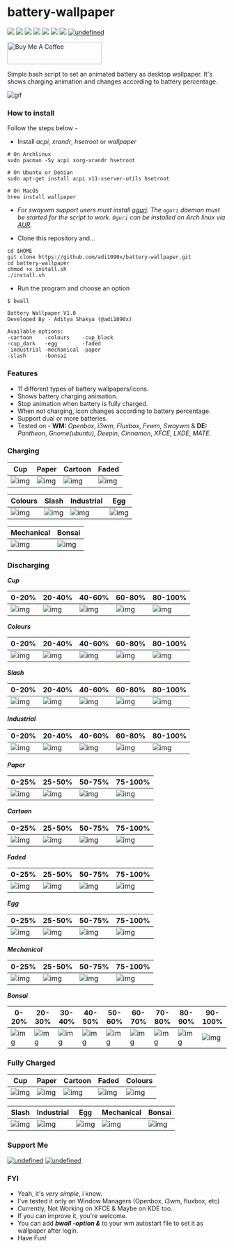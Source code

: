 # battery-wallpaper

<p align="left">
  <img src="https://img.shields.io/badge/Maintained%3F-Yes-blueviolet?style=flat-square">
  <img src="https://img.shields.io/github/license/adi1090x/battery-wallpaper?style=flat-square">
  <img src="https://img.shields.io/github/stars/adi1090x/battery-wallpaper?color=red&style=flat-square">
  <img src="https://img.shields.io/github/forks/adi1090x/battery-wallpaper?style=flat-square">
  <img src="https://img.shields.io/github/issues/adi1090x/battery-wallpaper?style=flat-square">
  <img src="https://img.shields.io/badge/Linux-Yes-yellow?style=flat-square&logo=linux">
  <img src="https://img.shields.io/badge/Mac-Yes-green?style=flat-square&logo=apple">
<a href="https://github.com/nadehi18/battery-wallpaper-windows" target="_blank"><img alt="undefined" src="https://img.shields.io/badge/Windows-Yes-blue?style=flat-square&logo=windows"></a>  
</p>

<p align="left">
<a href="https://www.buymeacoffee.com/adi1090x" target="_blank"><img src="https://cdn.buymeacoffee.com/buttons/default-blue.png" alt="Buy Me A Coffee" style="height: 51px !important;width: 217px !important;" ></a>
</p>

Simple bash script to set an animated battery as desktop wallpaper. It's shows charging animation and changes according to battery percentage.

![gif](https://raw.githubusercontent.com/adi1090x/battery-wallpaper/master/preview/charge.gif) <br />

### How to install
Follow the steps below -

+ Install *acpi*, *xrandr*, *hsetroot* or *wallpaper* 
```
# On Archlinux
sudo pacman -Sy acpi xorg-xrandr hsetroot

# On Ubuntu or Debian
sudo apt-get install acpi x11-xserver-utils hsetroot

# On MacOS
brew install wallpaper
```
+ *For swaywm support users must install [oguri](https://github.com/vilhalmer/oguri). The `oguri` daemon must be started for the script to work. `Oguri` can be installed on Arch linux via [AUR](https://aur.archlinux.org/packages/oguri-git/).*

+ Clone this repository and...
```
cd $HOME
git clone https://github.com/adi1090x/battery-wallpaper.git
cd battery-wallpaper
chmod +x install.sh
./install.sh
```

+ Run the program and choose an option
```
$ bwall

Battery Wallpaper V1.0
Developed By - Aditya Shakya (@adi1090x)

Available options:
-cartoon	-colours	-cup_black
-cup_dark	-egg		-faded
-industrial	-mechanical	-paper
-slash		-bonsai

```

### Features

+ 11 different types of battery wallpapers/icons.
+ Shows battery charging animation.
+ Stop animation when battery is fully charged.
+ When not charging, icon changes according to battery percentage.
+ Support dual or more batteries.
+ Tested on - **WM:** *Openbox*, *i3wm*, *Fluxbox*, *Fvwm*, *Swaywm* & **DE:** *Pantheon*, *Gnome(ubuntu)*, *Deepin*, *Cinnamon*, *XFCE*, *LXDE*, *MATE*.

### Charging

|Cup|Paper|Cartoon|Faded|
|--|--|--|--|
|![img](https://raw.githubusercontent.com/adi1090x/battery-wallpaper/master/preview/0/charge.gif)|![img](https://raw.githubusercontent.com/adi1090x/battery-wallpaper/master/preview/1/charge.gif)|![img](https://raw.githubusercontent.com/adi1090x/battery-wallpaper/master/preview/2/charge.gif)|![img](https://raw.githubusercontent.com/adi1090x/battery-wallpaper/master/preview/3/charge.gif)|

|Colours|Slash|Industrial|Egg|
|--|--|--|--|
|![img](https://raw.githubusercontent.com/adi1090x/battery-wallpaper/master/preview/4/charge.gif)|![img](https://raw.githubusercontent.com/adi1090x/battery-wallpaper/master/preview/5/charge.gif)|![img](https://raw.githubusercontent.com/adi1090x/battery-wallpaper/master/preview/6/charge.gif)|![img](https://raw.githubusercontent.com/adi1090x/battery-wallpaper/master/preview/7/charge.gif)|

|Mechanical|Bonsai|
|--|--|
|![img](https://raw.githubusercontent.com/adi1090x/battery-wallpaper/master/preview/8/charge.gif)|![img](https://raw.githubusercontent.com/adi1090x/battery-wallpaper/master/preview/9/charge.gif)|

### Discharging

***Cup***

|0-20%|20-40%|40-60%|60-80%|80-100%|
|--|--|--|--|--|
|![img](https://raw.githubusercontent.com/adi1090x/battery-wallpaper/master/preview/0/1.png)|![img](https://raw.githubusercontent.com/adi1090x/battery-wallpaper/master/preview/0/2.png)|![img](https://raw.githubusercontent.com/adi1090x/battery-wallpaper/master/preview/0/3.png)|![img](https://raw.githubusercontent.com/adi1090x/battery-wallpaper/master/preview/0/4.png)|![img](https://raw.githubusercontent.com/adi1090x/battery-wallpaper/master/preview/0/5.png)|

***Colours***

|0-20%|20-40%|40-60%|60-80%|80-100%|
|--|--|--|--|--|
|![img](https://raw.githubusercontent.com/adi1090x/battery-wallpaper/master/preview/4/1.png)|![img](https://raw.githubusercontent.com/adi1090x/battery-wallpaper/master/preview/4/2.png)|![img](https://raw.githubusercontent.com/adi1090x/battery-wallpaper/master/preview/4/3.png)|![img](https://raw.githubusercontent.com/adi1090x/battery-wallpaper/master/preview/4/4.png)|![img](https://raw.githubusercontent.com/adi1090x/battery-wallpaper/master/preview/4/5.png)|

***Slash***

|0-20%|20-40%|40-60%|60-80%|80-100%|
|--|--|--|--|--|
|![img](https://raw.githubusercontent.com/adi1090x/battery-wallpaper/master/preview/5/1.png)|![img](https://raw.githubusercontent.com/adi1090x/battery-wallpaper/master/preview/5/2.png)|![img](https://raw.githubusercontent.com/adi1090x/battery-wallpaper/master/preview/5/3.png)|![img](https://raw.githubusercontent.com/adi1090x/battery-wallpaper/master/preview/5/4.png)|![img](https://raw.githubusercontent.com/adi1090x/battery-wallpaper/master/preview/5/5.png)|

***Industrial***

|0-20%|20-40%|40-60%|60-80%|80-100%|
|--|--|--|--|--|
|![img](https://raw.githubusercontent.com/adi1090x/battery-wallpaper/master/preview/6/1.png)|![img](https://raw.githubusercontent.com/adi1090x/battery-wallpaper/master/preview/6/2.png)|![img](https://raw.githubusercontent.com/adi1090x/battery-wallpaper/master/preview/6/3.png)|![img](https://raw.githubusercontent.com/adi1090x/battery-wallpaper/master/preview/6/4.png)|![img](https://raw.githubusercontent.com/adi1090x/battery-wallpaper/master/preview/6/5.png)|

***Paper***

|0-25%|25-50%|50-75%|75-100%|
|--|--|--|--|
|![img](https://raw.githubusercontent.com/adi1090x/battery-wallpaper/master/preview/1/1.png)|![img](https://raw.githubusercontent.com/adi1090x/battery-wallpaper/master/preview/1/2.png)|![img](https://raw.githubusercontent.com/adi1090x/battery-wallpaper/master/preview/1/3.png)|![img](https://raw.githubusercontent.com/adi1090x/battery-wallpaper/master/preview/1/4.png)|

***Cartoon***

|0-25%|25-50%|50-75%|75-100%|
|--|--|--|--|
|![img](https://raw.githubusercontent.com/adi1090x/battery-wallpaper/master/preview/2/1.png)|![img](https://raw.githubusercontent.com/adi1090x/battery-wallpaper/master/preview/2/2.png)|![img](https://raw.githubusercontent.com/adi1090x/battery-wallpaper/master/preview/2/3.png)|![img](https://raw.githubusercontent.com/adi1090x/battery-wallpaper/master/preview/2/4.png)|

***Faded***

|0-25%|25-50%|50-75%|75-100%|
|--|--|--|--|
|![img](https://raw.githubusercontent.com/adi1090x/battery-wallpaper/master/preview/3/1.png)|![img](https://raw.githubusercontent.com/adi1090x/battery-wallpaper/master/preview/3/2.png)|![img](https://raw.githubusercontent.com/adi1090x/battery-wallpaper/master/preview/3/3.png)|![img](https://raw.githubusercontent.com/adi1090x/battery-wallpaper/master/preview/3/4.png)|

***Egg***

|0-25%|25-50%|50-75%|75-100%|
|--|--|--|--|
|![img](https://raw.githubusercontent.com/adi1090x/battery-wallpaper/master/preview/7/1.png)|![img](https://raw.githubusercontent.com/adi1090x/battery-wallpaper/master/preview/7/2.png)|![img](https://raw.githubusercontent.com/adi1090x/battery-wallpaper/master/preview/7/3.png)|![img](https://raw.githubusercontent.com/adi1090x/battery-wallpaper/master/preview/7/4.png)|

***Mechanical***

|0-25%|25-50%|50-75%|75-100%|
|--|--|--|--|
|![img](https://raw.githubusercontent.com/adi1090x/battery-wallpaper/master/preview/8/1.png)|![img](https://raw.githubusercontent.com/adi1090x/battery-wallpaper/master/preview/8/2.png)|![img](https://raw.githubusercontent.com/adi1090x/battery-wallpaper/master/preview/8/3.png)|![img](https://raw.githubusercontent.com/adi1090x/battery-wallpaper/master/preview/8/4.png)|

***Bonsai***

|0-20%|20-30%|30-40%|40-50%|50-60%|60-70%|70-80%|80-90%|90-100%|
|--|--|--|--|--|--|--|--|--|
|![img](https://raw.githubusercontent.com/adi1090x/battery-wallpaper/master/preview/9/1.png)|![img](https://raw.githubusercontent.com/adi1090x/battery-wallpaper/master/preview/9/2.png)|![img](https://raw.githubusercontent.com/adi1090x/battery-wallpaper/master/preview/9/3.png)|![img](https://raw.githubusercontent.com/adi1090x/battery-wallpaper/master/preview/9/4.png)|![img](https://raw.githubusercontent.com/adi1090x/battery-wallpaper/master/preview/9/5.png)|![img](https://raw.githubusercontent.com/adi1090x/battery-wallpaper/master/preview/9/6.png)|![img](https://raw.githubusercontent.com/adi1090x/battery-wallpaper/master/preview/9/7.png)|![img](https://raw.githubusercontent.com/adi1090x/battery-wallpaper/master/preview/9/8.png)|![img](https://raw.githubusercontent.com/adi1090x/battery-wallpaper/master/preview/9/9.png)|

### Fully Charged

|Cup|Paper|Cartoon|Faded|Colours|
|--|--|--|--|--|
|![img](https://raw.githubusercontent.com/adi1090x/battery-wallpaper/master/preview/0.png)|![img](https://raw.githubusercontent.com/adi1090x/battery-wallpaper/master/preview/1.png)|![img](https://raw.githubusercontent.com/adi1090x/battery-wallpaper/master/preview/2.png)|![img](https://raw.githubusercontent.com/adi1090x/battery-wallpaper/master/preview/3.png)|![img](https://raw.githubusercontent.com/adi1090x/battery-wallpaper/master/preview/4.png)|

|Slash|Industrial|Egg|Mechanical|Bonsai|
|--|--|--|--|--|
|![img](https://raw.githubusercontent.com/adi1090x/battery-wallpaper/master/preview/5.png)|![img](https://raw.githubusercontent.com/adi1090x/battery-wallpaper/master/preview/6.png)|![img](https://raw.githubusercontent.com/adi1090x/battery-wallpaper/master/preview/7.png)|![img](https://raw.githubusercontent.com/adi1090x/battery-wallpaper/master/preview/8.png)|![img](https://raw.githubusercontent.com/adi1090x/battery-wallpaper/master/preview/10.png)|

### Support Me
<p align="left">
<a href="https://www.paypal.me/adi1090x" target="_blank"><img alt="undefined" src="https://img.shields.io/badge/paypal-adi1090x-blue?style=for-the-badge&logo=paypal"></a> <a href="https://www.buymeacoffee.com/adi1090x" target="_blank"><img alt="undefined" src="https://img.shields.io/badge/BuyMeAcoffee-adi1090x-orange?style=for-the-badge&logo=buy-me-a-coffee"></a>  
</p>

### FYI
+ Yeah, it's *very simple*, i know.
+ I've tested it only on Window Managers (Openbox, i3wm, fluxbox, etc)
+ Currently, Not Working on XFCE & Maybe on KDE too.
+ If you can improve it, you're welcome.
+ You can add ***bwall -option &*** to your wm autostart file to set it as wallpaper after login.
+ Have Fun!
